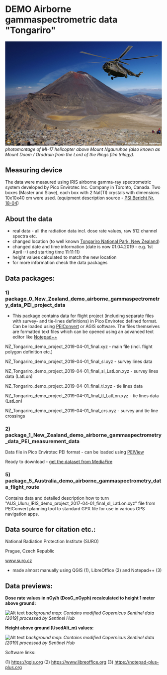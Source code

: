 # DEMO Airborne gammaspectrometric data "Tongariro"

![Alt text](img/Ngauruhoe_Mi17_heli_photo_1920px.jpg?raw=true "Uluru DEMO data - photo")
*photomontage of MI-17 helicopter above Mount Ngauruhoe (also known as Mount Doom / Orodruin from the Lord of the Rings film trilogy).*

## Measuring device ##

The data were measured using IRIS airborne gamma-ray spectrometric system developed by Pico Envirotec Inc. Company in Toronto, Canada. Two boxes (Master and Slave), each box with 2 NaI(Tl) crystals with dimensions 10x10x40 cm were used. (equipment description source -  [PSI Bericht Nr. 18-04](https://www.researchgate.net/publication/330482739_International_Intercomparison_Exercise_of_Airborne_Gamma-Spectrometric_Systems_of_the_Czech_Republic_France_Germany_and_Switzerland_in_the_Framework_of_the_Swiss_Exercise_ARM17))

## About the data ##

- real data - all the radiation data incl. dose rate values, raw 512 channel spectra etc.
- changed location (to well known [Tongariro National Park, New Zealand](https://en.wikipedia.org/wiki/Tongariro_National_Park))
- changed date and time information (date is now 01.04.2019 - e.g. 1st April :-) and starting time 11:11:11)
- height values calculated to match the new location
- for more information check the data packages

## Data packages: ##

### 1) package_0_New_Zealand_demo_airborne_gammaspectrometry_data_PEI_project_data ###

- This package contains data for flight project (including separate files with survey- and tie-lines definitions) in 
Pico Envirotec defined format. Can be loaded using [PEIConvert](http://picoenvirotec.com/enviro/peiconvert/) or AGIS software. The files themselves are formatted text files which can be opened using an advanced text editor like [Notepad++](https://notepad-plus-plus.org)

NZ_Tongariro_demo_project_2019-04-01_final.xyz - main file (incl. flight polygon definition etc.)

NZ_Tongariro_demo_project_2019-04-01_final_sl.xyz - survey lines data

NZ_Tongariro_demo_project_2019-04-01_final_sl_LatLon.xyz - survey lines data (LatLon)

NZ_Tongariro_demo_project_2019-04-01_final_tl.xyz - tie lines data

NZ_Tongariro_demo_project_2019-04-01_final_tl_LatLon.xyz - tie lines data (LatLon)

NZ_Tongariro_demo_project_2019-04-01_final_crs.xyz - survey and tie line crossings

### 2) package_1_New_Zealand_demo_airborne_gammaspectrometry_data_PEI_measurement_data ###

Data file in Pico Envirotec PEI format - can be loaded using [PEIView](http://picoenvirotec.com/enviro/peiview/)

Ready to download - [get the dataset from MediaFire](http://www.mediafire.com/file/)

### 5) package_5_Australia_demo_airborne_gammaspectrometry_data_flight_route ###

Contains data and detailed description how to turn "AUS_Uluru_IRIS_demo_project_2017-04-01_final_sl_LatLon.xyz" file from PEIConvert planning tool to standard GPX file for use in various GPS navigation apps.

## Data source for citation etc.: ##

National Radiation Protection Institute (SURO)

Prague, Czech Republic

www.suro.cz

- made almost manually using QGIS (1), LibreOffice (2) and Notepad++ (3)

## Data previews: ##

**Dose rate values in nGy/h (DosG_nGyph) recalculated to height 1 meter above ground:**

![Alt text](img/QGIS_preview_DosG.jpg?raw=true "Tongariro DEMO data - dose rate values preview")
*background map: Contains modified Copernicus Sentinel data [2019] processed by Sentinel Hub*

**Height above ground (UsedAlt_m) values:**

![Alt text](img/QGIS_preview_UsedAlt.jpg?raw=true "Uluru DEMO data - heights above ground values preview")
*background map: Contains modified Copernicus Sentinel data [2019] processed by Sentinel Hub*

Software links:

(1) https://qgis.org
(2) https://www.libreoffice.org
(3) https://notepad-plus-plus.org


